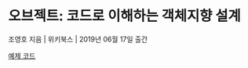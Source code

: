 # 오브젝트: 코드로 이해하는 객체지향 설계

조영호 지음 | 위키북스 | 2019년 06월 17일 출간

[예제 코드](https://github.com/eternity-oop/object)
